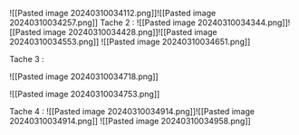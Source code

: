 ![[Pasted image 20240310034112.png]]![[Pasted image 20240310034257.png]]
Tache 2 :
![[Pasted image 20240310034344.png]]![[Pasted image 20240310034428.png]]![[Pasted image 20240310034553.png]]
![[Pasted image 20240310034651.png]]

Tache 3 :

![[Pasted image 20240310034718.png]]

![[Pasted image 20240310034753.png]]

Tache 4 :
![[Pasted image 20240310034914.png]]![[Pasted image 20240310034914.png]]
![[Pasted image 20240310034958.png]]